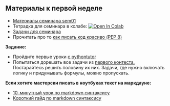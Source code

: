 ## Материалы к первой неделе

* [Материалы семинара sem01](https://github.com/hse-econ-data-science/dap_2021_spring/tree/main/sem01_intro)
* Тетрадка для семинара в колабе: [![Open In Colab](https://colab.research.google.com/assets/colab-badge.svg)](https://colab.research.google.com/github/hse-econ-data-science/dap_2021_spring/blob/main/sem01_intro/sem01_intro.ipynb)
* [Задачи для семинара](https://official.contest.yandex.ru/contest/24363/enter/)
* Прочитать про то [как писать код красиво (PEP 8)](https://pythonworld.ru/osnovy/pep-8-rukovodstvo-po-napisaniyu-koda-na-python.html)

__Задание:__

* Пройдите первые уроки [с pythontutor](https://pythontutor.ru/lessons/inout_and_arithmetic_operations/)
* Попытаться дорешать все задачи из [первого контеста.](https://official.contest.yandex.ru/contest/24363/enter/) Постарайтесь решить половину их них. Задачи, где нужно включать логику и придумывать формулы, можно пропускать. 


__Если хотите мастерски писать в ноутбуках текст на маркдауне:__

* [10-минутный урок по markdown синтаксису](https://www.markdowntutorial.com/)
* [Короткий гайд по markdown синтаксису](https://guides.github.com/features/mastering-markdown/)
